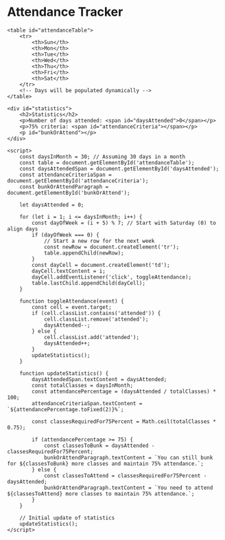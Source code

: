 <!DOCTYPE html>
<html lang="en">
<head>
    <meta charset="UTF-8">
    <meta name="viewport" content="width=device-width, initial-scale=1.0">
    <title>Attendance Tracker</title>
    <style>
        table {
            border-collapse: collapse;
            width:100%;
        }
        td {
            width: 30px;
            height: 30px;
            border: 1px solid black;
            text-align: center;
            cursor: pointer;
        }
        .attended {
            background-color: green;
        }
        .missed {
            background-color: red;
        }
    </style>
</head>
<body>
    <h1>Attendance Tracker</h1>

    <table id="attendanceTable">
        <tr>
            <th>Sun</th>
            <th>Mon</th>
            <th>Tue</th>
            <th>Wed</th>
            <th>Thu</th>
            <th>Fri</th>
            <th>Sat</th>
        </tr>
        <!-- Days will be populated dynamically -->
    </table>

    <div id="statistics">
        <h2>Statistics</h2>
        <p>Number of days attended: <span id="daysAttended">0</span></p>
        <p>75% criteria: <span id="attendanceCriteria"></span></p>
        <p id="bunkOrAttend"></p>
    </div>

    <script>
        const daysInMonth = 30; // Assuming 30 days in a month
        const table = document.getElementById('attendanceTable');
        const daysAttendedSpan = document.getElementById('daysAttended');
        const attendanceCriteriaSpan = document.getElementById('attendanceCriteria');
        const bunkOrAttendParagraph = document.getElementById('bunkOrAttend');

        let daysAttended = 0;

        for (let i = 1; i <= daysInMonth; i++) {
            const dayOfWeek = (i + 5) % 7; // Start with Saturday (0) to align days
            if (dayOfWeek === 0) {
                // Start a new row for the next week
                const newRow = document.createElement('tr');
                table.appendChild(newRow);
            }
            const dayCell = document.createElement('td');
            dayCell.textContent = i;
            dayCell.addEventListener('click', toggleAttendance);
            table.lastChild.appendChild(dayCell);
        }

        function toggleAttendance(event) {
            const cell = event.target;
            if (cell.classList.contains('attended')) {
                cell.classList.remove('attended');
                daysAttended--;
            } else {
                cell.classList.add('attended');
                daysAttended++;
            }
            updateStatistics();
        }

        function updateStatistics() {
            daysAttendedSpan.textContent = daysAttended;
            const totalClasses = daysInMonth;
            const attendancePercentage = (daysAttended / totalClasses) * 100;
            attendanceCriteriaSpan.textContent = `${attendancePercentage.toFixed(2)}%`;

            const classesRequiredFor75Percent = Math.ceil(totalClasses * 0.75);

            if (attendancePercentage >= 75) {
                const classesToBunk = daysAttended - classesRequiredFor75Percent;
                bunkOrAttendParagraph.textContent = `You can still bunk for ${classesToBunk} more classes and maintain 75% attendance.`;
            } else {
                const classesToAttend = classesRequiredFor75Percent - daysAttended;
                bunkOrAttendParagraph.textContent = `You need to attend ${classesToAttend} more classes to maintain 75% attendance.`;
            }
        }

        // Initial update of statistics
        updateStatistics();
    </script>
</body>
</html>
